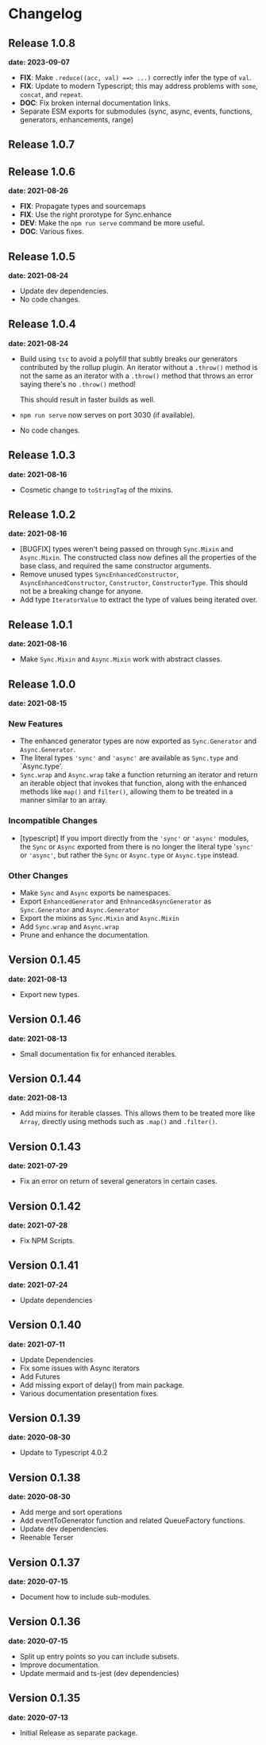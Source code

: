 # Changelog

## Release 1.0.8

__date: 2023-09-07__

* __FIX__: Make `.reduce((acc, val) ==> ...)` correctly infer the type of `val`.
* __FIX__: Update to modern Typescript; this may address problems with
  `some`, `concat`, and `repeat`.
* __DOC__: Fix broken internal documentation links.
* Separate ESM exports for submodules (sync, async, events, functions, generators, enhancements, range)

## Release 1.0.7

## Release 1.0.6

__date: 2021-08-26__

* __FIX__: Propagate types and sourcemaps
* __FIX__: Use the right prorotype for Sync.enhance
* __DEV__: Make the `npm run serve` command be more useful.
* __DOC__: Various fixes.

## Release 1.0.5

__date: 2021-08-24__

* Update dev dependencies.
* No code changes.

## Release 1.0.4

__date: 2021-08-24__

* Build using `tsc` to avoid a polyfill that subtly breaks our generators contributed by the rollup plugin.
  An iterator without a `.throw()` method is not the same as an iterator with a `.throw()` method that throws
  an error saying there's no `.throw()` method!

  This should result in faster builds as well.
* `npm run serve` now serves on port 3030 (if available).
* No code changes.

## Release 1.0.3

__date: 2021-08-16__

* Cosmetic change to `toStringTag` of the mixins.

## Release 1.0.2

__date: 2021-08-16__

* [BUGFIX] types weren't being passed on through `Sync.Mixin` and `Async.Mixin`. The constructed class now defines
  all the properties of the base class, and required the same constructor arguments.
* Remove unused types `SyncEnhancedConstructor`, `AsyncEnhancedConstructor`, `Constructor`, `ConstructorType`.
  This should not be a breaking change for anyone.
* Add type `IteratorValue` to extract the type of values being iterated over.

## Release 1.0.1

__date: 2021-08-16__

* Make `Sync.Mixin` and `Async.Mixin` work with abstract classes.

## Release 1.0.0

__date: 2021-08-15__

### New Features

* The enhanced generator types are now exported as `Sync.Generator` and `Async.Generator`.
* The literal types `'sync'` and `'async'` are available as `Sync.type` and `Async.type'.
* `Sync.wrap` and `Async.wrap` take a function returning an iterator and return an iterable object that
   invokes that function, along with the enhanced methods like `map()` and `filter()`, allowing them to be
   treated in a manner similar to an array.

### Incompatible Changes

* [typescript] If you import directly from the `'sync'` or `'async'` modules, the `Sync` or `Async` exported from there
   is no longer the literal type '`sync'` or `'async'`, but rather the `Sync` or `Async.type` or `Async.type`
   instead.

### Other Changes

* Make `Sync` and `Async` exports be namespaces.
* Export `EnhancedGenerator` and `EnhnancedAsyncGenerator` as `Sync.Generator` and `Async.Generator`
* Export the mixins as `Sync.Mixin` and `Async.Mixin`
* Add `Sync.wrap` and `Async.wrap`
* Prune and enhance the documentation.

## Version 0.1.45

__date: 2021-08-13__

* Export new types.

## Version 0.1.46

__date: 2021-08-13__

* Small documentation fix for enhanced iterables.

## Version 0.1.44

__date: 2021-08-13__

* Add mixins for iterable classes.  This allows them to be treated more like `Array`, directly using methods such as
  `.map()` and `.filter()`.

## Version 0.1.43

__date: 2021-07-29__

* Fix an error on return of several generators in certain cases.

## Version 0.1.42

__date: 2021-07-28__

* Fix NPM Scripts.

## Version 0.1.41

__date: 2021-07-24__

* Update dependencies

## Version 0.1.40

__date: 2021-07-11__

* Update Dependencies
* Fix some issues with Async iterators
* Add Futures
* Add missing export of delay() from main package.
* Various documentation presentation fixes.

## Version 0.1.39

__date: 2020-08-30__

* Update to Typescript 4.0.2

## Version 0.1.38

__date: 2020-08-30__

* Add merge and sort operations
* Add eventToGenerator function and related QueueFactory functions.
* Update dev dependencies.
* Reenable Terser

## Version 0.1.37

__date: 2020-07-15__

* Document how to include sub-modules.

## Version 0.1.36

__date: 2020-07-15__

* Split up entry points so you can include subsets.
* Improve documentation.
* Update mermaid and ts-jest (dev dependencies)

## Version 0.1.35

__date: 2020-07-13__

* Initial Release as separate package.
